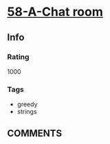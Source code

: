 # [58-A-Chat room](https://codeforces.com/problemset/problem/58/A)

## Info

### Rating

1000

### Tags

- greedy
- strings

## __COMMENTS__

> 
